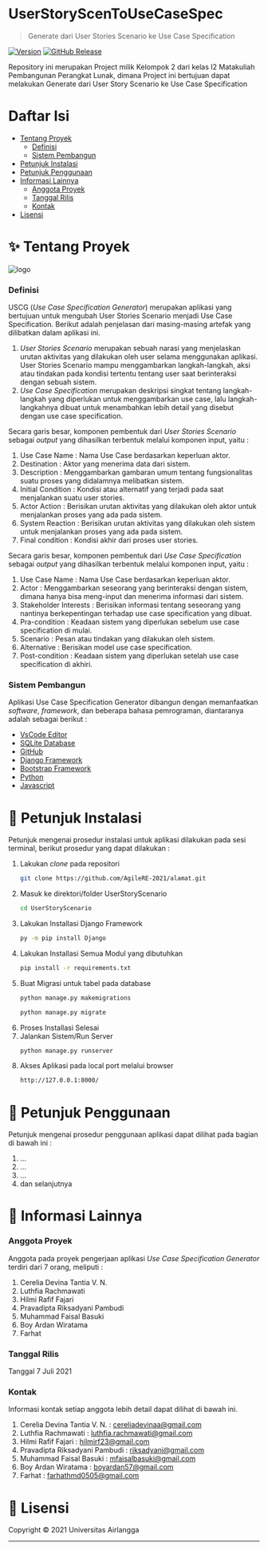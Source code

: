 # UserStoryScenToUseCaseSpec
> Generate dari User Stories Scenario ke Use Case Specification

[![Version](https://badge.fury.io/gh/tterb%2FHyde.svg)]()
[![GitHub Release](https://img.shields.io/badge/release-1.0-blue)]()

Repository ini merupakan Project milik Kelompok 2 dari kelas I2 Matakuliah Pembangunan Perangkat Lunak, dimana Project ini bertujuan dapat melakukan Generate dari User Story Scenario ke Use Case Specification

# Daftar Isi
* [Tentang Proyek](#tentang-proyek)
  * [Definisi](#definisi)
  * [Sistem Pembangun](#sistem-pembangun)
* [Petunjuk Instalasi](#petunjuk-instalasi)
* [Petunjuk Penggunaan](#petunjuk-penggunaan)
* [Informasi Lainnya](#informasi-lainnya)
  * [Anggota Proyek](#anggota-proyek)
  * [Tanggal Rilis](#tanggal-rilis)
  * [Kontak](#kontak)
* [Lisensi](#lisensi)

<!-- TENTANG PROYEK -->
# ✨ Tentang Proyek 
![logo](https://user-images.githubusercontent.com/77656059/123859443-db02c380-d94e-11eb-9076-c1e4374d3d8f.png)
### Definisi
USCG (*Use Case Specification Generator*) merupakan aplikasi yang bertujuan untuk mengubah User Stories Scenario menjadi Use Case Specification. Berikut adalah penjelasan dari masing-masing artefak yang dilibatkan dalam aplikasi ini. 
1. *User Stories Scenario* merupakan sebuah narasi yang menjelaskan urutan aktivitas yang dilakukan oleh user selama menggunakan aplikasi. User Stories Scenario mampu menggambarkan langkah-langkah, aksi atau tindakan pada kondisi tertentu tentang user saat berinteraksi dengan sebuah sistem.
2. *Use Case Specification* merupakan deskripsi singkat tentang langkah-langkah yang diperlukan untuk menggambarkan use case, lalu langkah-langkahnya dibuat untuk menambahkan lebih detail yang disebut dengan use case specification.

Secara garis besar, komponen pembentuk dari *User Stories Scenario* sebagai *output* yang dihasilkan terbentuk melalui komponen input, yaitu :
1. Use Case Name : Nama Use Case berdasarkan keperluan aktor.
2. Destination : Aktor yang menerima data dari sistem.
3. Description : Menggambarkan gambaran umum tentang fungsionalitas suatu proses yang didalamnya melibatkan sistem.
4. Initial Condition : Kondisi atau alternatif yang terjadi pada saat menjalankan suatu user stories.
5. Actor Action : Berisikan urutan aktivitas yang dilakukan oleh aktor untuk menjalankan proses yang ada pada sistem.
6. System Reaction : Berisikan urutan aktivitas yang dilakukan oleh sistem untuk menjalankan proses yang ada pada sistem.
7. Final condition : Kondisi akhir dari proses user stories.

Secara garis besar, komponen pembentuk dari *Use Case Specification* sebagai *output* yang dihasilkan terbentuk melalui komponen input, yaitu :
1. Use Case Name : Nama Use Case berdasarkan keperluan aktor.
2. Actor : Menggambarkan seseorang yang berinteraksi dengan sistem, dimana hanya bisa meng-input dan menerima informasi dari sistem.
3. Stakeholder Interests : Berisikan informasi tentang seseorang yang nantinya berkepentingan terhadap use case specification yang dibuat.
4. Pra-condition : Keadaan sistem yang diperlukan sebelum use case specification di mulai.
5. Scenario : Pesan atau tindakan yang dilakukan oleh sistem.
6. Alternative : Berisikan model use case specification.
7. Post-condition : Keadaan sistem yang diperlukan setelah use case specification di akhiri.

### Sistem Pembangun
Aplikasi Use Case Specification Generator dibangun dengan memanfaatkan *software*, *framework*, dan beberapa bahasa pemrograman, diantaranya adalah sebagai berikut :
- [VsCode Editor](https://code.visualstudio.com/)
- [SQLite Database](https://www.sqlite.org/index.html)
- [GitHub](https://github.com/)
- [Django Framework](https://www.djangoproject.com/) 
- [Bootstrap Framework](https://getbootstrap.com/)
- [Python](https://www.python.org/)
- [Javascript](javascript.com)

# 🚀 Petunjuk Instalasi 
Petunjuk mengenai prosedur instalasi untuk aplikasi dilakukan pada sesi terminal, berikut prosedur yang dapat dilakukan :
1. Lakukan *clone* pada repositori
   ```sh
   git clone https://github.com/AgileRE-2021/alamat.git
   ```
2. Masuk ke direktori/folder UserStoryScenario
   ```sh
   cd UserStoryScenario
   ```
3. Lakukan Installasi Django Framework
   ```sh
   py -m pip install Django  
   ```
4. Lakukan Installasi Semua Modul yang dibutuhkan
   ```sh
   pip install -r requirements.txt
   ```
5. Buat Migrasi untuk tabel pada database
   ```sh
   python manage.py makemigrations  
   ```
   ```sh
   python manage.py migrate
   ```
6. Proses Installasi Selesai
7. Jalankan Sistem/Run Server
   ```sh
   python manage.py runserver  
   ```
8. Akses Aplikasi pada local port melalui browser
   ```sh
   http://127.0.0.1:8000/ 
   ```

# 📖 Petunjuk Penggunaan
Petunjuk mengenai prosedur penggunaan aplikasi dapat dilihat pada bagian di bawah ini :
1. ...
2. ...
3. ...
4. dan selanjutnya

# 📌 Informasi Lainnya
### Anggota Proyek
Anggota pada proyek pengerjaan aplikasi *Use Case Specification Generator* terdiri dari 7 orang, meliputi :
1. Cerelia Devina Tantia V. N.
2. Luthfia Rachmawati
3. Hilmi Rafif Fajari
4. Pravadipta Riksadyani Pambudi
5. Muhammad Faisal Basuki
6. Boy Ardan Wiratama
7. Farhat		

### Tanggal Rilis 
Tanggal 7 Juli 2021

### Kontak 
Informasi kontak setiap anggota lebih detail dapat dilihat di bawah ini. 
1. Cerelia Devina Tantia V. N.    : cereliadevinaa@gmail.com
2. Luthfia Rachmawati             : luthfia.rachmawati@gmail.com
3. Hilmi Rafif Fajari             : hilmirf23@gmail.com
4. Pravadipta Riksadyani Pambudi  : riksadyani@gmail.com
5. Muhammad Faisal Basuki         : mfaisalbasuki@gmail.com
6. Boy Ardan Wiratama             : boyardan57@gmail.com
7. Farhat		                       : farhathmd0505@gmail.com

# 📝 Lisensi

Copyright © 2021 Universitas Airlangga

---
<br/>
